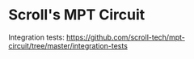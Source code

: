 # Scroll's MPT Circuit

Integration tests: https://github.com/scroll-tech/mpt-circuit/tree/master/integration-tests 
